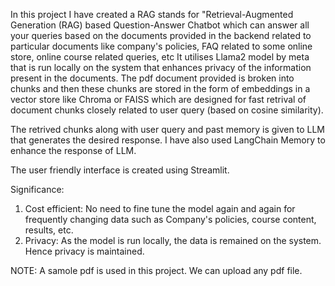 In this project I have created a RAG stands for "Retrieval-Augmented Generation (RAG) based Question-Answer Chatbot which can answer all your queries based on the documents provided in the backend related to particular documents like company's policies, FAQ related to some online store, online course related queries, etc
It utilises Llama2 model by meta that is run locally on the system that enhances privacy of the information present in the documents.
The pdf document provided is broken into chunks and  then these chunks are stored in the form of embeddings in a vector store like Chroma or FAISS which are designed for fast retrival of document chunks closely related to user query (based on cosine similarity).

The retrived chunks along with user query and past memory is given to LLM that generates the desired response.
I have also used LangChain Memory to enhance the response of LLM.

The user friendly interface is created using Streamlit.

Significance:
1. Cost efficient: No need to fine tune the model again and again for frequently changing data such as Company's policies, course content, results, etc.
2. Privacy: As the model is run locally, the data is remained on the system. Hence privacy is maintained.

NOTE: A samole pdf is used in this project. We can upload any pdf file.



